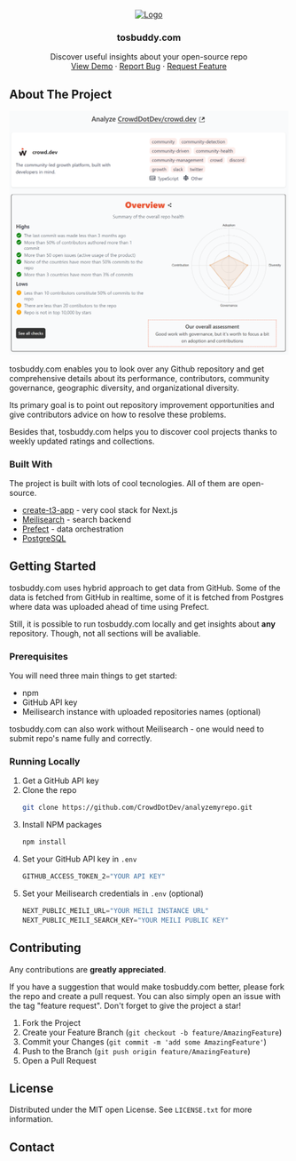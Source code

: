 <!-- PROJECT LOGO -->
<br />
<div align="center">
  <a href="https://github.com/othneildrew/Best-README-Template">
    <img src="public/android-chrome-192x192.png" alt="Logo" width="80" height="80">
  </a>

  <h3 align="center">tosbuddy.com</h3>

  <p align="center">
    Discover useful insights about your open-source repo
    <br />
    <a href="https://tosbuddy.com/analyze/CrowdDotDev/crowd.dev">View Demo</a>
    ·
    <a href="https://github.com/CrowdDotDev/analyzemyrepo/issues">Report Bug</a>
    ·
    <a href="https://github.com/CrowdDotDev/analyzemyrepo/issues">Request Feature</a>
  </p>
</div>


<!-- ABOUT THE PROJECT -->
## About The Project

[![Product Name Screen Shot][product-screenshot]](https://tosbuddy.com)

tosbuddy.com enables you to look over any Github repository and get comprehensive details about its performance, contributors, community governance, geographic diversity, and organizational diversity.

Its primary goal is to point out repository improvement opportunities and give contributors advice on how to resolve these problems. 


Besides that, tosbuddy.com helps you to discover cool projects thanks to weekly updated ratings and collections.


### Built With
The project is built with lots of cool tecnologies. All of them are open-source.

* [create-t3-app](https://create.t3.gg/) - very cool stack for Next.js
* [Meilisearch](https://github.com/meilisearch/meilisearch) - search backend
* [Prefect](https://github.com/PrefectHQ/prefect) - data orchestration
* [PostgreSQL](https://github.com/postgres/postgres)

<!-- GETTING STARTED -->
## Getting Started
tosbuddy.com uses hybrid approach to get data from GitHub. Some of the data is fetched from GitHub in realtime, some of it is fetched from Postgres where data was uploaded ahead of time using Prefect.

Still, it is possible to run tosbuddy.com locally and get insights about **any** repository. Though, not all sections will be avaliable.

### Prerequisites

You will need three main things to get started:
- npm
- GitHub API key
- Meilisearch instance with uploaded repositories names (optional)

tosbuddy.com can also work without Meilisearch - one would need to submit repo's name fully and correctly.

### Running Locally

1. Get a GitHub API key
2. Clone the repo
   ```sh
   git clone https://github.com/CrowdDotDev/analyzemyrepo.git
   ```
3. Install NPM packages
   ```sh
   npm install
   ```
4. Set your GitHub API key in `.env`
   ```js
   GITHUB_ACCESS_TOKEN_2="YOUR API KEY"
   ```
5. Set your Meilisearch credentials in `.env` (optional)
   ```js
   NEXT_PUBLIC_MEILI_URL="YOUR MEILI INSTANCE URL"
   NEXT_PUBLIC_MEILI_SEARCH_KEY="YOUR MEILI PUBLIC KEY"
   ```

<!-- CONTRIBUTING -->
## Contributing

Any contributions are **greatly appreciated**.

If you have a suggestion that would make tosbuddy.com better, please fork the repo and create a pull request. You can also simply open an issue with the tag "feature request".
Don't forget to give the project a star!

1. Fork the Project
2. Create your Feature Branch (`git checkout -b feature/AmazingFeature`)
3. Commit your Changes (`git commit -m 'add some AmazingFeature'`)
4. Push to the Branch (`git push origin feature/AmazingFeature`)
5. Open a Pull Request


<!-- LICENSE -->
## License

Distributed under the MIT open License. See `LICENSE.txt` for more information.

<!-- CONTACT -->
## Contact

<!-- MARKDOWN LINKS & IMAGES -->
<!-- https://www.markdownguide.org/basic-syntax/#reference-style-links -->
[contributors-shield]: https://img.shields.io/github/contributors/CrowdDotDev/analyzemyrepo.svg?style=for-the-badge
[contributors-url]: https://github.com/CrowdDotDev/analyzemyrepo/graphs/contributors
[forks-shield]: https://img.shields.io/github/forks/CrowdDotDev/analyzemyrepo.svg?style=for-the-badge
[forks-url]: https://github.com/CrowdDotDev/analyzemyrepo/network/members
[stars-shield]: https://img.shields.io/github/stars/CrowdDotDev/analyzemyrepo.svg?style=for-the-badge
[stars-url]: https://github.com/CrowdDotDev/analyzemyrepo/stargazers
[issues-shield]: https://img.shields.io/github/issues/CrowdDotDev/analyzemyrepo.svg?style=for-the-badge
[issues-url]: https://github.com/CrowdDotDev/analyzemyrepo/issues
[license-shield]: https://img.shields.io/github/license/CrowdDotDev/analyzemyrepo.svg?style=for-the-badge
[license-url]: https://github.com/CrowdDotDev/analyzemyrepo/blob/master/LICENSE.txt
[linkedin-shield]: https://img.shields.io/badge/-LinkedIn-black.svg?style=for-the-badge&logo=linkedin&colorB=555
[linkedin-url]: https://www.linkedin.com/company/crowddotdev/
[product-screenshot]: media/analyzemyrepo_crowd.png
[Next.js]: https://img.shields.io/badge/next.js-000000?style=for-the-badge&logo=nextdotjs&logoColor=white
[Next-url]: https://nextjs.org/
